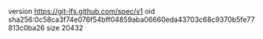 version https://git-lfs.github.com/spec/v1
oid sha256:0c58ca3f74e076f54bff04859aba06660eda43703c68c9370b5fe77813c0ba26
size 20432
